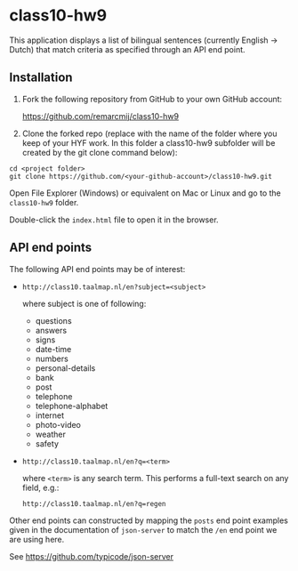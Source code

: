 # class10-hw9

This application displays a list of bilingual sentences (currently English -> Dutch) that match criteria as specified through an API end point.

## Installation

1. Fork the following repository from GitHub to your own GitHub account:

    https://github.com/remarcmij/class10-hw9

2. Clone the forked repo (replace <project folder> with the name of the folder where you keep of your HYF work. In this folder a class10-hw9 subfolder will be created by the git clone command below):

```
cd <project folder>
git clone https://github.com/<your-github-account>/class10-hw9.git
```

Open File Explorer (Windows) or equivalent on Mac or Linux and go to the `class10-hw9` folder.

Double-click the `index.html` file to open it in the browser.

## API end points

The following API end points may be of interest:

- `http://class10.taalmap.nl/en?subject=<subject>`

    where subject is one of following:

    - questions
    - answers
    - signs
    - date-time
    - numbers
    - personal-details
    - bank
    - post
    - telephone
    - telephone-alphabet
    - internet
    - photo-video
    - weather
    - safety

- `http://class10.taalmap.nl/en?q=<term>`

    where `<term>` is any search term. This performs a full-text search on any field, e.g.:

    `http://class10.taalmap.nl/en?q=regen`

Other end points can constructed by mapping the `posts` end point examples given in the documentation of `json-server` to match the `/en` end point we are using here.

See https://github.com/typicode/json-server
